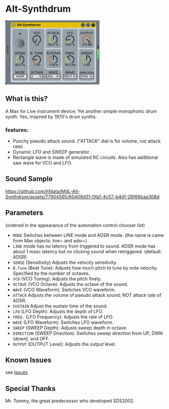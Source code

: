 # Alt-Synthdrum
![image of Alt-Synthdrum](img/ALT-Synthdrum_image.jpg)
## What is this?
A Max for Live instrument device;
Yet another simple monophonic drum synth. Yes, inspired by 1970's drum synths.

### features:
- Punchy pseudo attack sound. ("ATTACK" dial is for volume, not attack rate)
- Dynamic LFO and SWEEP generator.
- Rectangle wave is made of simulated RC circuits. Also has additional saw wave for VCO and LFO.

## Sound Sample
https://github.com/h1data/M4L-Alt-Synthdrum/assets/77904565/60409d31-0fa1-4c57-b4d1-26f66baa308d

## Parameters
(ordered in the appearance of the automation control chooser list)
- `MODE` Switches between LINE mode and ADSR mode. (the name is came from Max objects; line~ and adsr~)
- `LINE` mode has no latency from triggered to sound. ADSR mode has about 1 msec latency but no clicking sound when retriggered. (default: ADSR)
- `SENSE` (Sensitivity) Adjusts the velocity sensitivity.
- `B.Tune` (Beat Tune): Adjusts how much pitch to tune by note velocity. Specified by the number of octaves.
- `VCO` (VCO Tuning): Adjusts the pitch finely.
- `OCTAVE` (VCO Octave): Adjusts the octave of the sound.
- `WAVE` (VCO Waveform): Switches VCO waveform.
- `ATTACK` Adjusts the volume of pseudo attack sound; NOT attack rate of ADSR.
- `SUSTAIN` Adjust the sustain time of the sound.
- `LFO` (LFO Depth): Adjusts the depth of LFO.
- `FREQ.` (LFO Frequency): Adjusts the rate of LFO.
- `WAVE` (LFO Waveform): Switches LFO waveform.
- `SWEEP` (SWEEP Depth): Adjusts sweep depth in octave.
- `DIRECTION` (SWEEP Direction): Switches sweep direction from UP, DWN (down), and OFF.
- `OUTPUT` (OUTPUT Level): Adjusts the output level.

## Known Issues
see [Issues](https://github.com/h1data/M4L-Alt-Synthdrum/issues?q=+)

## Special Thanks
Mr. Tommy, the great predecessor who developed SDS2002.
